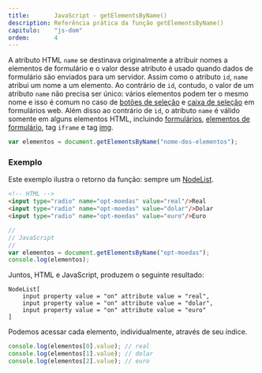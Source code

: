 ```yaml
---
title:       JavaScript - getElementsByName()
description: Referência prática da função getElementsByName()
capitulo:    "js-dom"
ordem:       4
---
```


A atributo HTML `name` se destinava originalmente a atribuir nomes a elementos de formulário e o valor desse atributo
é usado quando dados de formulário são enviados para um servidor. Assim como o atributo `id`, `name` atribui um nome
a um elemento. Ao contrário de `id`, contudo, o valor de um atributo `name` não precisa ser único: vários elementos
podem ter o mesmo nome e isso é comum no caso de [botões de seleção](/html-css/formularios/radio-buttons/) e 
[caixa de seleção](/html-css/formularios/combobox/) em formulários web. Além disso ao contrário de `id`, o atributo 
`name` é válido somente em alguns elementos HTML, incluindo 
[formulários](http://www.devfuria.com.br/html-css/introducao-formularios-web/), 
[elementos de formulário](http://www.devfuria.com.br/html-css/formularios/), tag `iframe` e tag 
[img](http://www.devfuria.com.br/html-css/introducao-formularios-web/).

```javascript
var elementos = document.getElementsByName("nome-dos-elementos");
```


### Exemplo 

Este exemplo ilustra o retorno da função: sempre um [NodeList](/javascript/dom-nodelist/).

```html
<!-- HTML -->
<input type="radio" name="opt-moedas" value="real"/>Real
<input type="radio" name="opt-moedas" value="dolar"/>Dolar
<input type="radio" name="opt-moedas" value="euro"/>Euro
```

```javascript
//
// JavaScript
//
var elementos = document.getElementsByName("opt-moedas");
console.log(elementos);
```

Juntos, HTML e JavaScript, produzem o seguinte resultado:

    NodeList[
        input property value = "on" attribute value = "real",
        input property value = "on" attribute value = "dolar",
        input property value = "on" attribute value = "euro"
    ]

Podemos acessar cada elemento, individualmente, através de seu índice.


```javascript
console.log(elementos[0].value); // real
console.log(elementos[1].value); // dolar
console.log(elementos[2].value); // euro

```